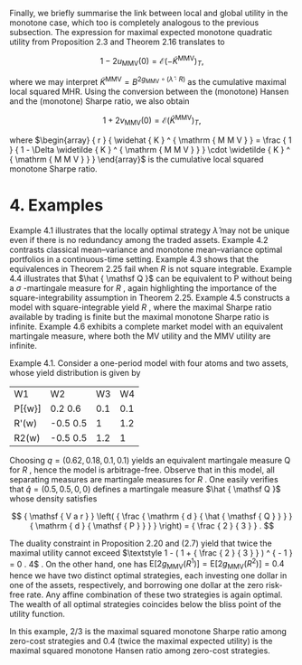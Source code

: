 Finally, we briefly summarise the link between local and global utility in the monotone case, which too is completely analogous to the previous subsection. The expression for maximal expected monotone quadratic utility from Proposition 2.3 and Theorem 2.16 translates to

$$
1 - 2 u _ { \mathrm { M M V } } ( 0 ) = \mathcal { E } ( - \widetilde { K } ^ { \mathrm { M M V } } ) _ { T } ,
$$

where we may interpret $\widetilde { K } ^ { \mathrm { M M V } } = B ^ { 2 g _ { \mathrm { M M V } } \circ ( \hat { \lambda } \cdot R ) }$ as the cumulative maximal local squared MHR. Using the conversion between the (monotone) Hansen and the (monotone) Sharpe ratio, we also obtain

$$
1 + 2 v _ { \mathrm { M M V } } ( 0 ) = \mathcal { E } ( \widehat { K } ^ { \mathrm { M M V } } ) _ { T } ,
$$

where $\begin{array} { r } { \widehat { K } ^ { \mathrm { M M V } } = \frac { 1 } { 1 - \Delta \widetilde { K } ^ { \mathrm { M M V } } } \cdot \widetilde { K } ^ { \mathrm { M M V } } } \end{array}$ is the cumulative local squared monotone Sharpe ratio.

# 4. Examples

Example 4.1 illustrates that the locally optimal strategy $\hat { \lambda }$ may not be unique even if there is no redundancy among the traded assets. Example 4.2 contrasts classical mean–variance and monotone mean–variance optimal portfolios in a continuous-time setting. Example 4.3 shows that the equivalences in Theorem 2.25 fail when $R$ is not square integrable. Example 4.4 illustrates that $\hat { \mathsf Q }$ can be equivalent to $\mathsf { P }$ without being a $\sigma$ -martingale measure for $R$ , again highlighting the importance of the square-integrability assumption in Theorem 2.25. Example 4.5 constructs a model with square-integrable yield $R$ , where the maximal Sharpe ratio available by trading is finite but the maximal monotone Sharpe ratio is infinite. Example 4.6 exhibits a complete market model with an equivalent martingale measure, where both the MV utility and the MMV utility are infinite.

Example 4.1. Consider a one-period model with four atoms and two assets, whose yield distribution is given by   

<table><tr><td>W1</td><td>W2</td><td>W3</td><td>W4</td></tr><tr><td>P[{w}]</td><td>0.2 0.6</td><td>0.1</td><td>0.1</td></tr><tr><td>R&#x27;(w)</td><td>-0.5 0.5</td><td>1</td><td>1.2</td></tr><tr><td>R2(w)</td><td>-0.5 0.5</td><td>1.2</td><td>1</td></tr></table>

Choosing $q = ( 0 . 6 2 , 0 . 1 8 , 0 . 1 , 0 . 1 )$ yields an equivalent martingale measure $\mathsf { Q }$ for $R$ , hence the model is arbitrage-free. Observe that in this model, all separating measures are martingale measures for $R$ . One easily verifies that $\hat { q } = ( 0 . 5 , 0 . 5 , 0 , 0 )$ defines a martingale measure $\hat { \mathsf Q }$ whose density satisfies

$$
{ \mathsf { V a r } } \left( { \frac { \mathrm { d } { \hat { \mathsf { Q } } } } { \mathrm { d } { \mathsf { P } } } } \right) = { \frac { 2 } { 3 } } .
$$

The duality constraint in Proposition 2.20 and (2.7) yield that twice the maximal utility cannot exceed $\textstyle 1 - ( 1 + { \frac { 2 } { 3 } } ) ^ { - 1 } = 0 . 4$ . On the other hand, one has $\mathsf { E } [ 2 g _ { \mathrm { M M V } } ( R ^ { 1 } ) ] = \mathsf E [ 2 g _ { \mathrm { M M V } } ( R ^ { 2 } ) ] = 0 . 4$ hence we have two distinct optimal strategies, each investing one dollar in one of the assets, respectively, and borrowing one dollar at the zero risk-free rate. Any affine combination of these two strategies is again optimal. The wealth of all optimal strategies coincides below the bliss point of the utility function.

In this example, 2/3 is the maximal squared monotone Sharpe ratio among zero-cost strategies and 0.4 (twice the maximal expected utility) is the maximal squared monotone Hansen ratio among zero-cost strategies.